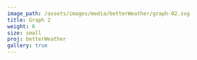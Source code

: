 ```yaml
---
image_path: /assets/images/media/betterWeather/graph-02.svg
title: Graph 2
weight: 6
size: small
proj: betterWeather
gallery: true
---
```

